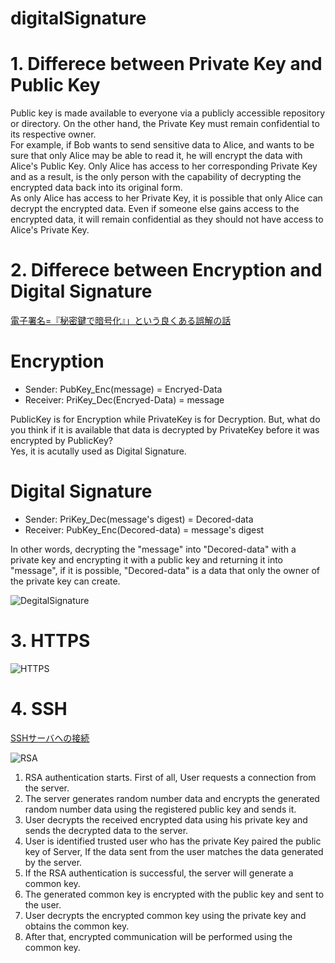 # digitalSignature


# 1. Differece between Private Key and Public Key
Public key is made available to everyone via a publicly accessible repository or directory. On the other hand, the Private Key must remain confidential to its respective owner.<br>
For example, if Bob wants to send sensitive data to Alice, and wants to be sure that only Alice may be able to read it, he will encrypt the data with Alice's Public Key. Only Alice has access to her corresponding Private Key and as a result, is the only person with the capability of decrypting the encrypted data back into its original form.<br>
As only Alice has access to her Private Key, it is possible that only Alice can decrypt the encrypted data. Even if someone else gains access to the encrypted data, it will remain confidential as they should not have access to Alice's Private Key.

# 2. Differece between Encryption and Digital Signature
[電子署名=『秘密鍵で暗号化』」という良くある誤解の話](https://qiita.com/angel_p_57/items/d7ffb9ec13b4dde3357d)

# Encryption
- Sender:   PubKey_Enc(message)      = Encryed-Data<br>
- Receiver: PriKey_Dec(Encryed-Data) = message

PublicKey is for Encryption while PrivateKey is for Decryption.
But, what do you think if it is available that data is decrypted by PrivateKey before it was encrypted by PublicKey? <br>
Yes, it is acutally used as Digital Signature.

# Digital Signature
- Sender:   PriKey_Dec(message's digest) = Decored-data<br>
- Receiver: PubKey_Enc(Decored-data)     = message's digest

In other words, decrypting the "message" into "Decored-data" with a private key and encrypting it with a public key and returning it into "message", if it is possible, "Decored-data" is a data that only the owner of the private key can create. <br>

![DegitalSignature](http://www.herongyang.com/PKI/Digital-Signature-Scheme.jpg)

# 3. HTTPS
![HTTPS](https://patrick6649.files.wordpress.com/2017/10/unbenannt68.png)


# 4. SSH
[SSHサーバへの接続](https://rat.cis.k.hosei.ac.jp/article/rat/linuxliteracy/2005/ssh.html)

![RSA](https://www.thesslstore.com/blog/wp-content/uploads/2021/04/how-ssh-authentication-works.png)

1. RSA authentication starts. First of all, User requests a connection from the server.
2. The server generates random number data and encrypts the generated random number data using the registered public key and sends it.
3. User decrypts the received encrypted data using his private key and sends the decrypted data to the server.
4. User is identified trusted user who has the private Key paired the public key of Server, If the data sent from the user matches the data generated by the server.
5. If the RSA authentication is successful, the server will generate a common key.
6. The generated common key is encrypted with the public key and sent to the user.
7. User decrypts the encrypted common key using the private key and obtains the common key.
8. After that, encrypted communication will be performed using the common key.
